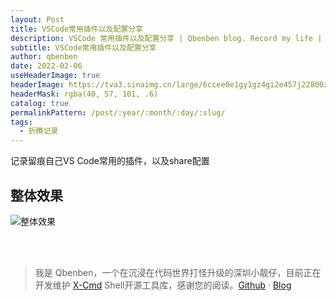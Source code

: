 ```yaml
---
layout: Post
title: VSCode常用插件以及配置分享
description: VSCode 常用插件以及配置分享 | Qbenben blog. Record my life | 在代码世界里打怪升级的小靓仔
subtitle: VSCode常用插件以及配置分享
author: qbenben
date: 2022-02-06
useHeaderImage: true
headerImage: https://tva3.sinaimg.cn/large/6ccee0e1gy1gz4gi2e457j22800z0an6.jpg
headerMask: rgba(40, 57, 101, .6)
catalog: true
permalinkPattern: /post/:year/:month/:day/:slug/
tags:
  - 折腾记录
---
```



记录留痕自己VS Code常用的插件，以及share配置

<!-- more -->
## 整体效果
![整体效果](https://tva3.sinaimg.cn/large/6ccee0e1gy1gyao2urxjwj22yo1mmx6q.jpg)


<br>
<br>

> 我是 Qbenben，一个在沉浸在代码世界打怪升级的深圳小靓仔，目前正在开发维护 [X-Cmd](https://x-cmd.com/) Shell开源工具库，感谢您的阅读。[Github](https://github.com/Zhengqbbb) · [Blog](https://www.qbenben.com/)